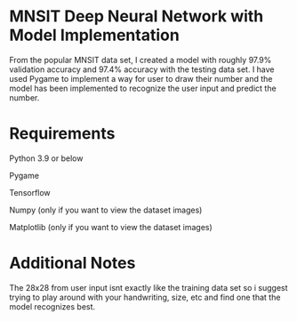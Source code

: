 # MNSIT Deep Neural Network with Model Implementation

From the popular MNSIT data set, I created a model with roughly 97.9% validation accuracy  and 97.4% accuracy with the testing data set. 
I have used Pygame to implement a way for user to draw their number and the model has been implemented to recognize the user input and predict the number. 

# Requirements 
Python 3.9 or below

Pygame

Tensorflow

Numpy (only if you want to view the dataset images)

Matplotlib (only if you want to view the dataset images)

# Additional Notes
The 28x28 from user input isnt exactly like the training data set so i suggest trying to play around with your handwriting, size, etc and find one that the model recognizes best.
